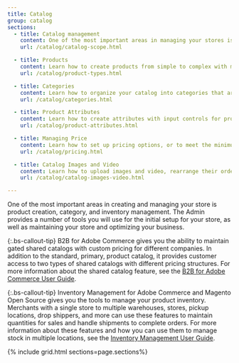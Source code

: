 ```yaml
---
title: Catalog
group: catalog
sections:
  - title: Catalog management
    content: One of the most important areas in managing your stores is catalog design and configuration. It is important to understand how the catalog scope and product scope are used to manage product availability across multiple stores and store views.
    url: /catalog/catalog-scope.html

  - title: Products
    content: Learn how to create products from simple to complex with multiple options, swatches, customizable bundles. Create downloadable products, and virtual products for services and other non-tangible items.
    url: /catalog/product-types.html

  - title: Categories
    content: Learn how to organize your catalog into categories that are reflected in your store’s navigation.
    url: /catalog/categories.html

  - title: Product Attributes
    content: Learn how to create attributes with input controls for product options, and to provide additional information on product pages.
    url: /catalog/product-attributes.html

  - title: Managing Price
    content: Learn how to set up pricing options, or to meet the minimum advertised pricing requirements of the manufacturer.
    url: /catalog/pricing.html

  - title: Catalog Images and Video
    content: Learn how to upload images and video, rearrange their order, and control how each of them is used.
    url: /catalog/catalog-images-video.html

---
```


One of the most important areas in creating and managing your store is product creation, category, and inventory management. The Admin provides a number of tools you will use for the initial setup for your store, as well as maintaining your store and optimizing your business.

{:.bs-callout-tip}
B2B for Adobe Commerce gives you the ability to maintain gated shared catalogs with custom pricing for different companies. In addition to the standard, primary, product catalog, it provides customer access to two types of shared catalogs with different pricing structures. For more information about the shared catalog feature, see the [B2B for Adobe Commerce User Guide](https://experienceleague.adobe.com/docs/commerce-admin/b2b/shared-catalogs/catalog-shared.html).

{:.bs-callout-tip}
Inventory Management for Adobe Commerce and Magento Open Source gives you the tools to manage your product inventory. Merchants with a single store to multiple warehouses, stores, pickup locations, drop shippers, and more can use these features to maintain quantities for sales and handle shipments to complete orders. For more information about these features and how you can use them to manage stock in multiple locations, see the [Inventory Management User Guide](https://experienceleague.adobe.com/docs/commerce-admin/inventory/introduction.html).

{% include grid.html sections=page.sections%}
